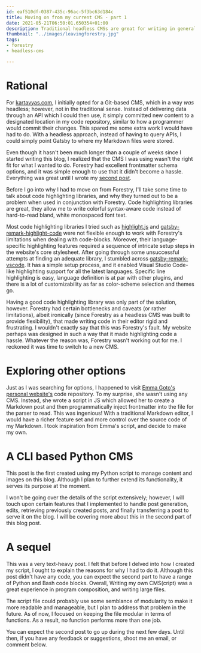 ```yaml
---
id: eaf510df-0387-435c-96ac-5f3bc63d184c
title: Moving on from my current CMS - part 1
date: 2021-05-21T06:50:01.650354+01:00
description: Traditional headless CMSs are great for writing in general, but they seem to fall apart when used for technical writing
thumbnail: "../images/leavingforestry.jpg"
tags:
- forestry
- headless-cms

---
```

# Rational

For [kartavyas.com](https://kartavyas.com), I initially opted for a Git-based CMS, which in a way *was* headless; however, not in the traditional sense. Instead of delivering data through an API which I could then use, it simply committed new content to a designated location in my code repository, similar to how a programmer would commit their changes. This spared me some extra work I would have had to do. With a headless approach, instead of having to query APIs, I could simply point Gatsby to where my Markdown files were stored.

Even though it hasn't been much longer than a couple of weeks since I started writing this blog, I realized that the CMS I was using wasn't the right fit for what I wanted to do. Forestry had excellent frontmatter schema options, and it was simple enough to use that it didn't become a hassle. Everything was great until I wrote my [second post](https://www.kartavyas.com/content/posts/setting-up-your-competitive-programming-environment-using-cygwin-and-cpp-templates).

Before I go into why I had to move on from Forestry, I'll take some time to talk about code highlighting libraries, and why they turned out to be a problem when used in conjunction with Forestry. Code highlighting libraries are great, they allow me to write colorful syntax-aware code instead of hard-to-read bland, white monospaced font text.

Most code highlighting libraries I tried such as [highlight.js](https://highlightjs.org/) and [gatsby-remark-highlight-code](https://github.com/deckgo/gatsby-remark-highlight-code) were not flexible enough to work with Forestry's limitations when dealing with code-blocks. Moreover, their language-specific highlighting features required a sequence of intricate setup steps in the website's core stylesheet. After going through some unsuccessful attempts at finding an adequate library, I stumbled across [gatsby-remark-vscode](https://www.gatsbyjs.com/plugins/gatsby-remark-vscode). It has a simple setup process, and it enabled Visual Studio Code-like highlighting support for all the latest languages. Specific line highlighting is easy, language definition is at par with other plugins, and there is a lot of customizability as far as color-scheme selection and themes go.

Having a good code highlighting library was only part of the solution, however. Forestry had certain bottlenecks and caveats (or rather limitations), albeit ironically (since Forestry as a headless CMS was built to provide flexibility), that made writing code in their editor rigid and frustrating. I wouldn't exactly say that this was Forestry's fault. My website perhaps was designed in such a way that it made highlighting code a hassle. Whatever the reason was, Forestry wasn't working out for me. I reckoned it was time to switch to a new CMS.

# Exploring other options

Just as I was searching for options, I happened to visit [Emma Goto's](https://twitter.com/emma_goto) [personal website's](https://www.emgoto.com/) code repository. To my surprise, she wasn't using any CMS. Instead, she wrote a script in JS which allowed her to create a Markdown post and then programmatically inject frontmatter into the file for the parser to read. This was ingenious! With a traditional Markdown editor, I would have a richer feature set and more control over the source code of my Markdown. I took inspiration from Emma's script, and decide to make my own.

# A CLI based Python CMS

This post is the first created using my Python script to manage content and images on this blog. Although I plan to further extend its functionality, it serves its purpose at the moment.

I won't be going over the details of the script extensively; however, I will touch upon certain features that I implemented to handle post generation, edits, retrieving previously created posts, and finally transferring a post to serve it on the blog. I will be covering more about this in the second part of this blog post.

# A sequel 

This was a very text-heavy post. I felt that before I delved into how I created my script, I ought to explain the reasons for why I had to do it. Although this post didn't have any code, you can expect the second part to have a range of Python and Bash code blocks. Overall, Writing my own CMS(cript) was a great experience in program composition, and writing large files.

The script file could probably use some semblance of modularity to make it more readable and manageable, but I plan to address that problem in the future. As of now, I focused on keeping the file modular in terms of functions. As a result, no function performs more than one job.

You can expect the second post to go up during the next few days. Until then, if you have any feedback or suggestions, shoot me an email, or comment below.
